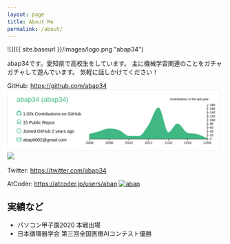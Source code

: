 ```yaml
---
layout: page
title: About Me
permalink: /about/
---
```



![]({{ site.baseurl }}/images/logo.png "abap34")

abap34です。愛知県で高校生をしています。
主に機械学習関連のことをガチャガチャして遊んでいます。
気軽に話しかけてください！


GitHub: https://github.com/abap34
[![](https://raw.githubusercontent.com/abap34/abap34/master/profile-summary-card-output/vue/0-profile-details.svg)](https://github.com/vn7n24fzkq/github-profile-summary-cards)
![](https://github-readme-stats.vercel.app/api/top-langs/?username=abap34&hide=jupyter%20notebook)

Twitter: https://twitter.com/abap34

AtCoder: https://atcoder.jp/users/abap
[![abap](https://img.shields.io/endpoint?url=https%3A%2F%2Fatcoder-badges.now.sh%2Fapi%2Fatcoder%2Fjson%2Fabap)](https://atcoder.jp/users/abap)

## 実績など

- パソコン甲子園2020 本戦出場
- 日本循環器学会 第三回全国医療AIコンテスト優勝